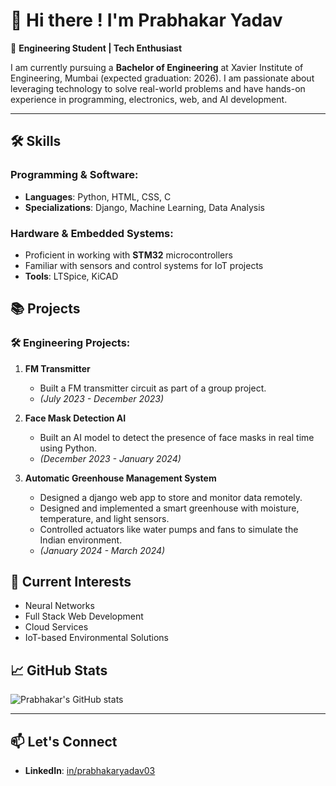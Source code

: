 # 👋 Hi there ! I'm **Prabhakar Yadav**  
🚀 **Engineering Student | Tech Enthusiast**

I am currently pursuing a **Bachelor of Engineering** at Xavier Institute of Engineering, Mumbai (expected graduation: 2026). I am passionate about leveraging technology to solve real-world problems and have hands-on experience in programming, electronics, web, and AI development.

---

## 🛠️ Skills  
### Programming & Software:  
- **Languages**: Python, HTML, CSS, C  
- **Specializations**: Django, Machine Learning, Data Analysis

### Hardware & Embedded Systems:  
- Proficient in working with **STM32** microcontrollers  
- Familiar with sensors and control systems for IoT projects
- **Tools**: LTSpice, KiCAD

## 📚 Projects  
### 🛠️ Engineering Projects:  
1. **FM Transmitter**  
   - Built a FM transmitter circuit as part of a group project.  
   - *(July 2023 - December 2023)*  

2. **Face Mask Detection AI**  
   - Built an AI model to detect the presence of face masks in real time using Python.  
   - *(December 2023 - January 2024)*

3. **Automatic Greenhouse Management System**
   - Designed a django web app to store and monitor data remotely.
   - Designed and implemented a smart greenhouse with moisture, temperature, and light sensors.  
   - Controlled actuators like water pumps and fans to simulate the Indian environment.  
   - *(January 2024 - March 2024)*
  
## 🌱 Current Interests  
- Neural Networks
- Full Stack Web Development
- Cloud Services  
- IoT-based Environmental Solutions

## 📈 GitHub Stats  
![Prabhakar's GitHub stats](https://github-readme-stats.vercel.app/api?username=prabhakaryadav2003&show_icons=true&theme=radical)  

---
## 📫 Let's Connect  
- **LinkedIn**: [in/prabhakaryadav03](https://linkedin.com/in/prabhakaryadav03)
